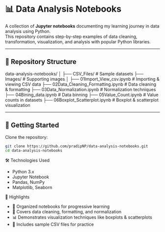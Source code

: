 # 📊 Data Analysis Notebooks

A collection of **Jupyter notebooks** documenting my learning journey in data analysis using Python.  
This repository contains step-by-step examples of data cleaning, transformation, visualization, and analysis with popular Python libraries.

---

## 📂 Repository Structure
data-analysis-notebooks/
│
├── CSV_Files/ # Sample datasets
├── Images/ # Supporting images
│
├── 01Import_View_csv.ipynb # Importing & viewing CSV data
├── 02Data_Cleaning_Formatting.ipynb # Data cleaning & formatting
├── 03Data_Normalization.ipynb # Normalization techniques
├── 04Bining_data.ipynb # Data binning
├── 05Value_Count.ipynb # Value counts in datasets
├── 06Boxplot_Scatterplot.ipynb # Boxplot & scatterplot visualization


---

## 🚀 Getting Started

Clone the repository:

```bash
git clone https://github.com/pradipNP/data-analysis-notebooks.git
cd data-analysis-notebooks
```

🛠️ Technologies Used
- Python 3.x
- Jupyter Notebook
- Pandas, NumPy
- Matplotlib, Seaborn

📌 Highlights
- 📂 Organized notebooks for progressive learning
- 🧹 Covers data cleaning, formatting, and normalization
- 📊 Demonstrates visualization techniques like boxplots & scatterplots
- 📝 Includes sample CSV files for practice
